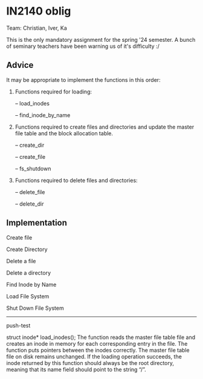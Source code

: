 # IN2140 oblig

Team: Christian, Iver, Ka

This is the only mandatory assignment for the spring '24 semester. A bunch of seminary teachers have been warning us of it's difficulty :/

## Advice

It may be appropriate to implement the functions in this order:

1. Functions required for loading:

    – load_inodes

    – find_inode_by_name

2. Functions required to create files and directories and update the master file
   table and the block allocation table.

    – create_dir

    – create_file

    – fs_shutdown

3. Functions required to delete files and directories:

    – delete_file

    – delete_dir

## Implementation

Create file

Create Directory

Delete a file

Delete a directory

Find Inode by Name

Load File System

Shut Down File System

---

push-test

struct inode\* load_inodes();
The function reads the master file table file and creates an inode in memory for each
corresponding entry in the file. The function puts pointers between the inodes correctly.
The master file table file on disk remains unchanged.
If the loading operation succeeds, the inode returned by this function should always be
the root directory, meaning that its name field should point to the string “/”.
